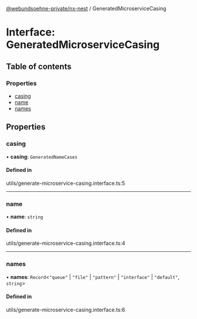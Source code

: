 [@webundsoehne-private/nx-nest](../README.md) / GeneratedMicroserviceCasing

# Interface: GeneratedMicroserviceCasing

## Table of contents

### Properties

- [casing](GeneratedMicroserviceCasing.md#casing)
- [name](GeneratedMicroserviceCasing.md#name)
- [names](GeneratedMicroserviceCasing.md#names)

## Properties

### casing

• **casing**: `GeneratedNameCases`

#### Defined in

utils/generate-microservice-casing.interface.ts:5

---

### name

• **name**: `string`

#### Defined in

utils/generate-microservice-casing.interface.ts:4

---

### names

• **names**: `Record`<`"queue"` \| `"file"` \| `"pattern"` \| `"interface"` \| `"default"`, `string`\>

#### Defined in

utils/generate-microservice-casing.interface.ts:6
